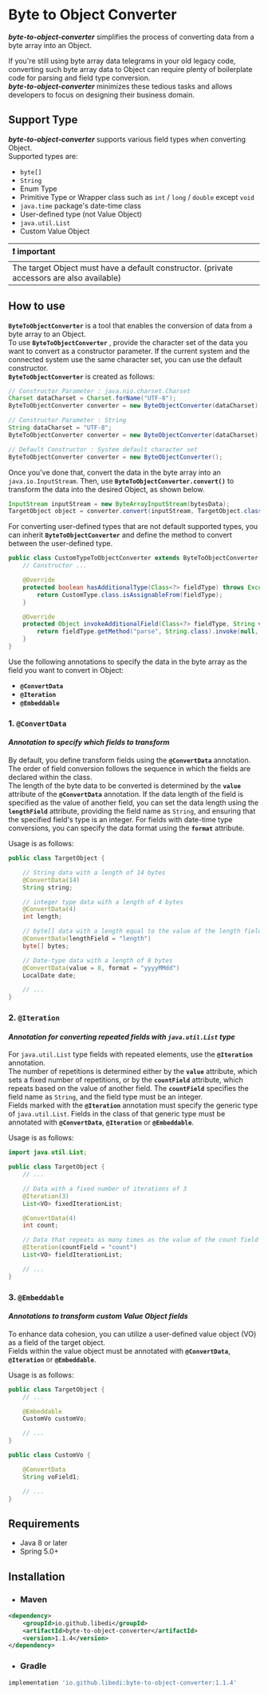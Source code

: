 # **Byte to Object Converter**
***byte-to-object-converter*** simplifies the process of converting data from a byte array into an Object. 

If you're still using byte array data telegrams in your old legacy code, converting such byte array data to Object can require plenty of boilerplate code for parsing and field type conversion.  
***byte-to-object-converter*** minimizes these tedious tasks and allows developers to focus on designing their business domain.

## **Support Type**
***byte-to-object-converter*** supports various field types when converting Object.  
Supported types are:
- `byte[]`
- `String`
- Enum Type
- Primitive Type or Wrapper class such as `int` / `long` / `double` except `void`
- `java.time` package's date-time class
- User-defined type (not Value Object)
- `java.util.List`
- Custom Value Object

| :exclamation: important |
|:-------------------------|
| The target Object must have a default constructor. (private accessors are also available) |

## **How to use**
**`ByteToObjectConverter`** is a tool that enables the conversion of data from a byte array to an Object.  
To use **`ByteToObjectConverter`** , provide the character set of the data you want to convert as a constructor parameter. If the current system and the connected system use the same character set, you can use the default constructor.  
**`ByteToObjectConverter`** is created as follows:
~~~java
// Constructor Parameter : java.nio.charset.Charset
Charset dataCharset = Charset.forName("UTF-8");
ByteToObjectConverter converter = new ByteObjectConverter(dataCharset);

// Constructor Parameter : String
String dataCharset = "UTF-8";
ByteToObjectConverter converter = new ByteObjectConverter(dataCharset);

// Default Constructor : System default character set
ByteToObjectConverter converter = new ByteObjectConverter();
~~~
Once you've done that, convert the data in the byte array into an `java.io.InputStream`. Then, use **`ByteToObjectConverter.convert()`** to transform the data into the desired Object, as shown below.
~~~java
InputStream inputStream = new ByteArrayInputStream(bytesData);
TargetObject object = converter.convert(inputStream, TargetObject.class);
~~~
For converting user-defined types that are not default supported types, you can inherit **`ByteToObjectConverter`** and define the method to convert between the user-defined type.
~~~java
public class CustomTypeToObjectConverter extends ByteToObjectConverter {
    // Constructor ...

    @Override
    protected boolean hasAdditionalType(Class<?> fieldType) throws Exception {
        return CustomType.class.isAssignableFrom(fieldType);
    }

    @Override
    protected Object invokeAdditionalField(Class<?> fieldType, String value) throws Exception {
        return fieldType.getMethod("parse", String.class).invoke(null, value);
    }
}
~~~

Use the following annotations to specify the data in the byte array as the field you want to convert in Object:
- **`@ConvertData`**
- **`@Iteration`**
- **`@Embeddable`**

### **1. `@ConvertData`**
#### ***Annotation to specify which fields to transform***
By default, you define transform fields using the **`@ConvertData`** annotation.  
The order of field conversion follows the sequence in which the fields are declared within the class.  
The length of the byte data to be converted is determined by the **`value`** attribute of the **`@ConvertData`** annotation. If the data length of the field is specified as the value of another field, you can set the data length using the **`lengthField`** attribute, providing the field name as `String`, and ensuring that the specified field's type is an integer.
For fields with date-time type conversions, you can specify the data format using the **`format`** attribute.

Usage is as follows:
~~~java
public class TargetObject {

    // String data with a length of 14 bytes
    @ConvertData(14)
    String string;

    // integer type data with a length of 4 bytes
    @ConvertData(4)
    int length;

    // byte[] data with a length equal to the value of the length field
    @ConvertData(lengthField = "length")
    byte[] bytes;

    // Date-type data with a length of 8 bytes
    @ConvertData(value = 8, format = "yyyyMMdd")
    LocalDate date;

    // ...
}
~~~

### **2. `@Iteration`**
#### ***Annotation for converting repeated fields with `java.util.List` type***
For `java.util.List` type fields with repeated elements, use the **`@Iteration`** annotation.  
The number of repetitions is determined either by the **`value`** attribute, which sets a fixed number of repetitions, or by the **`countField`** attribute, which repeats based on the value of another field. The **`countField`** specifies the field name as `String`, and the field type must be an integer.  
Fields marked with the **`@Iteration`** annotation must specify the generic type of `java.util.List`. Fields in the class of that generic type must be annotated with **`@ConvertData`**, **`@Iteration`** or **`@Embeddable`**.

Usage is as follows:
~~~java
import java.util.List;

public class TargetObject {
    // ...

    // Data with a fixed number of iterations of 3
    @Iteration(3)
    List<VO> fixedIterationList;

    @ConvertData(4)
    int count;

    // Data that repeats as many times as the value of the count field
    @Iteration(countField = "count")
    List<VO> fieldIterationList;

    // ...
}
~~~

### **3. `@Embeddable`**
#### ***Annotations to transform custom Value Object fields***
To enhance data cohesion, you can utilize a user-defined value object (VO) as a field of the target object.  
Fields within the value object must be annotated with **`@ConvertData`**, **`@Iteration`** or **`@Embeddable`**.

Usage is as follows:
~~~java
public class TargetObject {
    // ...

    @Embeddable
    CustomVo customVo;

    // ...
}

public class CustomVo {

    @ConvertData
    String voField1;

    // ...
}
~~~

## **Requirements**
- Java 8 or later
- Spring 5.0+

## **Installation**
- ### **Maven**
~~~xml
<dependency>
    <groupId>io.github.libedi</groupId>
    <artifactId>byte-to-object-converter</artifactId>
    <version>1.1.4</version>
</dependency>
~~~
- ### **Gradle**
~~~groovy
implementation 'io.github.libedi:byte-to-object-converter:1.1.4'
~~~
